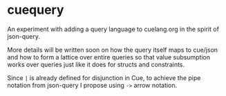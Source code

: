 # cuequery
An experiment with adding a query language to cuelang.org in the spirit of json-query.

More details will be written soon on how the query itself maps to cue/json and how to form a lattice over entire queries so that value subsumption works over queries just like it does for structs and constraints.

Since `|` is already defined for disjunction in Cue, to achieve the pipe notation from json-query I propose using `->` arrow notation.
